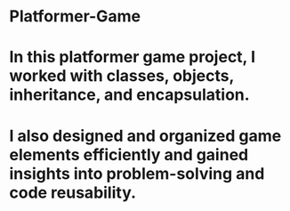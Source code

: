 # Platformer-Game
# In this platformer game project, I worked with classes, objects, inheritance, and encapsulation. 
# I also designed  and organized  game elements efficiently and gained  insights into problem-solving and code reusability.
